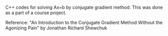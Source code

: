 C++ codes for solving Ax=b by conjugate gradient method. This was done as a part of a course project.

Reference: "An Introduction to the Conjugate Gradient Method Without the Agonizing Pain" by Jonathan Richard Shewchuk 
